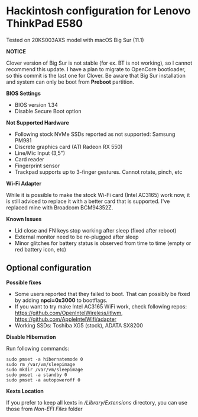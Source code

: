 # Hackintosh configuration for Lenovo ThinkPad E580

Tested on 20KS003AXS model with macOS Big Sur (11.1)

**NOTICE**

Clover version of Big Sur is not stable (for ex. BT is not working), so I cannot recommend this update.
I have a plan to migrate to OpenCore bootloader, so this commit is the last one for Clover.
Be aware that Big Sur installation and system can only be boot from **Preboot** partition.


**BIOS Settings**
* BIOS version 1.34
* Disable Secure Boot option

**Not Supported Hardware**
* Following stock NVMe SSDs reported as not supported: Samsung PM981
* Discrete graphics card (ATI Radeon RX 550)
* Line/Mic Input (3,5")
* Card reader
* Fingerprint sensor
* Trackpad supports up to 3-finger gestures. Cannot rotate, pinch, etc

**Wi-Fi Adapter**

While it is possible to make the stock Wi-Fi card (Intel AC3165) work now, it is still adviced to replace it with a better card that is supported.
I've replaced mine with Broadcom BCM94352Z.

**Known Issues**
* Lid close and FN keys stop working after sleep (fixed after reboot)
* External monitor need to be re-plugged after sleep
* Minor glitches for battery status is observed from time to time (empty or red battery icon, etc)

## Optional configuration
**Possible fixes**
* Some users reported that they failed to boot. That can possibly be fixed by adding **npci=0x3000** to bootflags.
* If you want to try make Intel AC3165 WiFi work, check following repos: https://github.com/OpenIntelWireless/itlwm, https://github.com/AppleIntelWifi/adapter
* Working SSDs: Toshiba XG5 (stock), ADATA SX8200

**Disable Hibernation**

Run following commands:
```
sudo pmset -a hibernatemode 0
sudo rm /var/vm/sleepimage
sudo mkdir /var/vm/sleepimage
sudo pmset -a standby 0
sudo pmset -a autopoweroff 0
```

**Kexts Location**

If you prefer to keep all kexts in */Library/Extensions* directory, you can use those from *Non-EFI Files* folder
